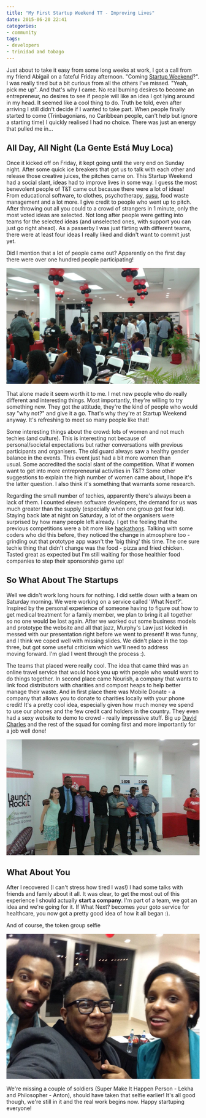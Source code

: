 ```yaml
---
title: "My First Startup Weekend TT - Improving Lives"
date: 2015-06-20 22:41
categories:
- community
tags:
- developers
- trinidad and tobago
---
```


Just about to take it easy from some long weeks at work, I got a call from my friend Abigail on a fateful Friday afternoon. "Coming <a href="http://www.up.co/communities/trinidad-and-tobago/trinidadandtobago/startup-weekend/6183" target="_blank" rel="nofollow noopener noreferrer">Startup Weekend</a>?". I was really tired but a bit curious from all the others I've missed. "Yeah, pick me up". And that's why I came. No real burning desires to become an entrepreneur, no desires to see if people will like an idea I got lying around in my head. It seemed like a cool thing to do. Truth be told, even after arriving I still didn't decide if I wanted to take part. When people finally started to come (Trinbagonians, no Caribbean people, can't help but ignore a starting time) I quickly realised I had no choice. There was just an energy that pulled me in...

## All Day, All Night (La Gente Está Muy Loca)

Once it kicked off on Friday, it kept going until the very end on Sunday night. After some quick ice breakers that got us to talk with each other and release those creative juices, the pitches came on. This Startup Weekend had a social slant, ideas had to improve lives in some way. I guess the most benevolent people of T&T came out because there were a lot of ideas! From educational software, to clothes, psychotherapy, <a href="https://en.wikipedia.org/wiki/Susu_(savings)" target="_blank" rel="nofollow noopener noreferrer">susu</a>, food waste management and a lot more. I give credit to people who went up to pitch. After throwing out all you could to a crowd of strangers in 1 minute, only the most voted ideas are selected. Not long after people were getting into teams for the selected ideas (and unselected ones, with support you can just go right ahead). As a passerby I was just flirting with different teams, there were at least four ideas I really liked and didn't want to commit just yet.

Did I mention that a lot of people came out? Apparently on the first day there were over one hundred people participating!

![La gente de Startup Weekend](./startup_weekend_networking.jpg)

That alone made it seem worth it to me. I met new people who do really different and interesting things. Most importantly, they're willing to try something new. They got the attitude, they're the kind of people who would say "why not?" and give it a go. That's why they're at Startup Weekend anyway. It's refreshing to meet so many people like that!

Some interesting things about the crowd: lots of women and not much techies (and culture). This is interesting not because of personal/societal expectations but rather conversations with previous participants and organisers. The old guard always saw a healthy gender balance in the events. This event just had a bit more women than usual. Some accredited the social slant of the competition. What if women want to get into more entrepreneurial activities in T&T? Some other suggestions to explain the high number of women came about, I hope it's the latter question. I also think it's something that warrants some research.

Regarding the small number of techies, apparently there's always been a lack of them. I counted eleven software developers, the demand for us was much greater than the supply (especially when one group got four lol). Staying back late at night on Saturday, a lot of the organisers were surprised by how many people left already. I get the feeling that the previous competitions were a bit more like [hackathons](/blog/2015/05/24/yopro-caribbean-ideas-hackathon-2015). Talking with some coders who did this before, they noticed the change in atmosphere too - grinding out that prototype app wasn't the 'big thing' this time. The one sure techie thing that didn't change was the food - pizza and fried chicken. Tasted great as expected but I'm still waiting for those healthier food companies to step their sponsorship game up!

## So What About The Startups

Well we didn't work long hours for nothing. I did settle down with a team on Saturday morning. We were working on a service called 'What Next?'. Inspired by the personal experience of someone having to figure out how to get medical treatment for a family member, we plan to bring it all together so no one would be lost again. After we worked out some business models and prototype the website and all that jazz, Murphy's Law just kicked in messed with our presentation right before we went to present! It was funny, and I think we coped well with missing slides. We didn't place in the top three, but got some useful criticism which we'll need to address moving forward. I'm glad I went through the process :).

The teams that placed were really cool. The idea that came third was an online travel service that would hook you up with people who would want to do things together. In second place came Nourish, a company that wants to link food distributors with charities and compost heaps to help better manage their waste. And in first place there was Mobile Donate - a company that allows you to donate to charities locally with your phone credit! It's a pretty cool idea, especially given how much money we spend to use our phones and the few credit card holders in the country. They even had a sexy website to demo to crowd - really impressive stuff. Big up <a href="https://tt.linkedin.com/pub/david-charles/b2/172/b82" target="_blank" rel="nofollow noopener noreferrer">David Charles</a> and the rest of the squad for coming first and more importantly for a job well done!

![Mobile Donate swag team](./startup_weekend_winners.jpg)

## What About You

After I recovered (I can't stress how tired I was!) I had some talks with friends and family about it all. It was clear, to get the most out of this experience I should actually **start a company**. I'm part of a team, we got an idea and we're going for it. If What Next? becomes your goto service for healthcare, you now got a pretty good idea of how it all began :).

And of course, the token group selfie

![Startup Weekend 2015 Selfie!](./startup_weekend_selfie.jpg)

We're missing a couple of soldiers (Super Make It Happen Person - Lekha and Philosopher - Anton), should have taken that selfie earlier! It's all good though, we're still in it and the real work begins now. Happy startuping everyone!
